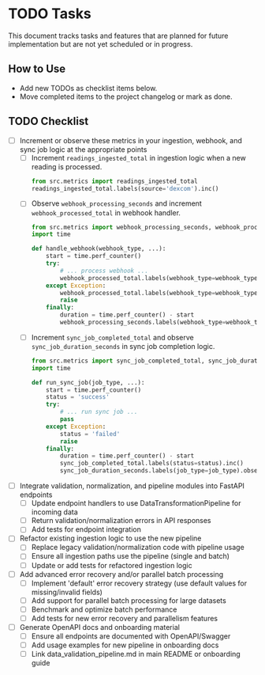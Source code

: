 # TODO Tasks

This document tracks tasks and features that are planned for future implementation but are not yet scheduled or in progress.

## How to Use
- Add new TODOs as checklist items below.
- Move completed items to the project changelog or mark as done.

## TODO Checklist

- [ ] Increment or observe these metrics in your ingestion, webhook, and sync job logic at the appropriate points
    - [ ] Increment `readings_ingested_total` in ingestion logic when a new reading is processed.
      ```python
      from src.metrics import readings_ingested_total
      readings_ingested_total.labels(source='dexcom').inc()
      ```
    - [ ] Observe `webhook_processing_seconds` and increment `webhook_processed_total` in webhook handler.
      ```python
      from src.metrics import webhook_processing_seconds, webhook_processed_total
      import time

      def handle_webhook(webhook_type, ...):
          start = time.perf_counter()
          try:
              # ... process webhook ...
              webhook_processed_total.labels(webhook_type=webhook_type, status='success').inc()
          except Exception:
              webhook_processed_total.labels(webhook_type=webhook_type, status='error').inc()
              raise
          finally:
              duration = time.perf_counter() - start
              webhook_processing_seconds.labels(webhook_type=webhook_type).observe(duration)
      ```
    - [ ] Increment `sync_job_completed_total` and observe `sync_job_duration_seconds` in sync job completion logic.
      ```python
      from src.metrics import sync_job_completed_total, sync_job_duration_seconds
      import time

      def run_sync_job(job_type, ...):
          start = time.perf_counter()
          status = 'success'
          try:
              # ... run sync job ...
              pass
          except Exception:
              status = 'failed'
              raise
          finally:
              duration = time.perf_counter() - start
              sync_job_completed_total.labels(status=status).inc()
              sync_job_duration_seconds.labels(job_type=job_type).observe(duration)
      ```
- [ ] Integrate validation, normalization, and pipeline modules into FastAPI endpoints
    - [ ] Update endpoint handlers to use DataTransformationPipeline for incoming data
    - [ ] Return validation/normalization errors in API responses
    - [ ] Add tests for endpoint integration
- [ ] Refactor existing ingestion logic to use the new pipeline
    - [ ] Replace legacy validation/normalization code with pipeline usage
    - [ ] Ensure all ingestion paths use the pipeline (single and batch)
    - [ ] Update or add tests for refactored ingestion logic
- [ ] Add advanced error recovery and/or parallel batch processing
    - [ ] Implement 'default' error recovery strategy (use default values for missing/invalid fields)
    - [ ] Add support for parallel batch processing for large datasets
    - [ ] Benchmark and optimize batch performance
    - [ ] Add tests for new error recovery and parallelism features
- [ ] Generate OpenAPI docs and onboarding material
    - [ ] Ensure all endpoints are documented with OpenAPI/Swagger
    - [ ] Add usage examples for new pipeline in onboarding docs
    - [ ] Link data_validation_pipeline.md in main README or onboarding guide

<!-- Add new TODOs below --> 